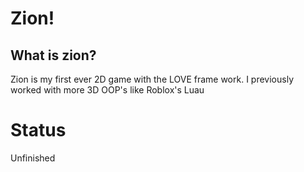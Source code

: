 # Zion!

## What is zion?

Zion is my first ever 2D game with the LOVE frame work. I previously worked with more 3D OOP's like Roblox's Luau

# Status

Unfinished